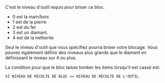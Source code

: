 C'est le niveau d'outil requis pour briser ce bloc.

* 0 est la main/bois
* 1 est de la pierre
* 2 est du fer
* 3 est un diamant.
* 4 est de la netherite

Seul le niveau d'outil que vous spécifiez pourra briser votre blocage.
Vous pouvez également définir des niveaux plus grands que le diamant en définissant le niveau sur 4 ou plus.

La condition pour que le bloc laisse tomber les items lorsqu'il est cassé est:

`SI NIVEAU DE RÉCOLTE DE BLOC <= NIVEAU DE RÉCOLTE DE L'OUTIL`